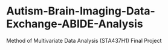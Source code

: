 # Autism-Brain-Imaging-Data-Exchange-ABIDE-Analysis
Method of Multivariate Data Analysis (STA437H1) Final Project
